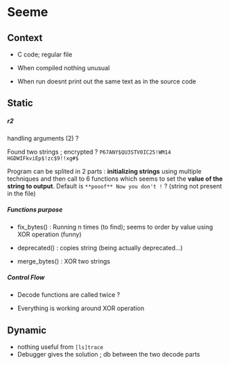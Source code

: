 # Seeme

## Context

- C code; regular file 

- When compiled nothing unusual

- When run doesnt print out the same text as in the source code

## Static

##### r2

handling arguments (2) ?

Found two strings ; encrypted ? `P67ANY$QU3STV0IC25!WM14`  `HGDWIFkviEp$!zc$9!!xg#$`

Program can be splited in 2 parts :  __initializing strings__ using multiple techniques and then call to 6 functions which seems to set the __value of the string to output__. Default is `**pooof** Now you don't !` ? (string not present in the file)

##### Functions purpose

- fix_bytes() : Running n times (to find); seems to order by value using XOR operation (funny)

- deprecated() : copies string (being actually deprecated...)

- merge_bytes() : XOR two strings 

##### Control Flow

- Decode functions are called twice ? 

- Everything is working around XOR operation

## Dynamic

- nothing useful from `[ls]trace` 
- Debugger gives the solution ; db between the two decode parts




